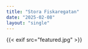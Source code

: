 ```yaml
---
title: "Stora Fiskaregatan"
date: "2025-02-08"
layout: "single"
---
```

{{< exif src="featured.jpg" >}}